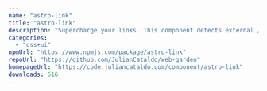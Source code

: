 ```yaml
---
name: "astro-link"
title: "astro-link"
description: "Supercharge your links. This component detects external / anchor / same domain / mail / telephone `href`, and apply optimizations accordingly."
categories:
  - "css+ui"
npmUrl: "https://www.npmjs.com/package/astro-link"
repoUrl: "https://github.com/JulianCataldo/web-garden"
homepageUrl: "https://code.juliancataldo.com/component/astro-link"
downloads: 516
---
```

